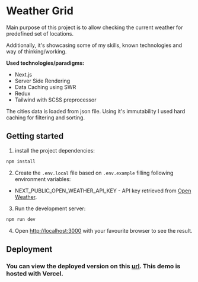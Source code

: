 # Weather Grid

Main purpose of this project is to allow checking the current weather for predefined set of locations.

Additionally, it's showcasing some of my skills, known technologies and way of thinking/working.

**Used technologies/paradigms:**
- Next.js
- Server Side Rendering
- Data Caching using SWR
- Redux
- Tailwind with SCSS preprocessor

The cities data is loaded from json file. Using it's immutability I used hard caching for filtering and sorting.

## Getting started
1. install the project dependencies:
```bash
npm install
```

2. Create the `.env.local` file based on `.env.example` filling following environment variables:
- NEXT_PUBLIC_OPEN_WEATHER_API_KEY - API key retrieved from [Open Weather](https://openweathermap.org/).

3. Run the development server:
```bash
npm run dev
```

4. Open [http://localhost:3000](http://localhost:3000) with your favourite browser to see the result.

## Deployment

### You can view the deployed version on this [url](https://weather-grid.vercel.app/). This demo is hosted with Vercel.


